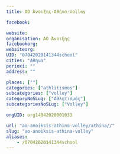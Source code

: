 ```yaml
---
title: ΑΟ Άνοιξης-Αθήνα-Volley

facebook:

website:
organisation: ΑΟ Άνοιξης
facebookorg:
websiteorg:
UID: "07042020141344school"
cities: "Αθήνα"
perioxi: ""
address: ""

places: [""]
categories: ["athlitismos"]
subcategories: ["volley"]
categoryNoSLug: ["Αθλητισμός"]
subcategoriesNoSLug: ["Volley"]

orgUID: org14042020001033

url: "ao-anoiksis-athina-volley/athina//"
slug: "ao-anoiksis-athina-volley"
aliases:
    - /07042020141344school
---
```





